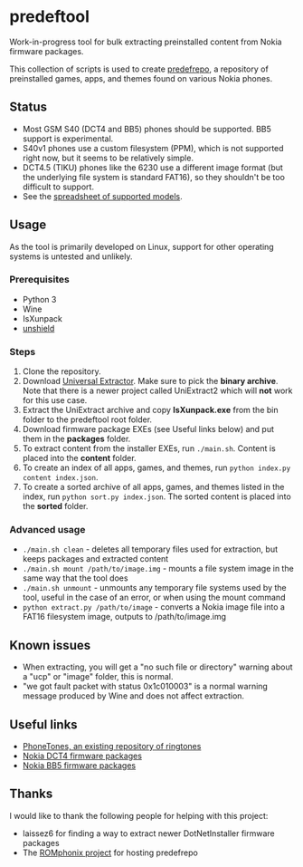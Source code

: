 # predeftool
Work-in-progress tool for bulk extracting preinstalled content from Nokia firmware packages.

This collection of scripts is used to create [predefrepo](http://www.romphonix.org/dumbphone-repo/predefrepo%20(Preloaded%20content)/), a repository of preinstalled games, apps, and themes found on various Nokia phones.

## Status
* Most GSM S40 (DCT4 and BB5) phones should be supported. BB5 support is experimental.
* S40v1 phones use a custom filesystem (PPM), which is not supported right now, but it seems to be relatively simple.
* DCT4.5 (TIKU) phones like the 6230 use a different image format (but the underlying file system is standard FAT16), so they shouldn't be too difficult to support.
* See the [spreadsheet of supported models](https://docs.google.com/spreadsheets/d/e/2PACX-1vSmD_nMQrWUal63QxNwkMMblBmfZSy6mCat_5jbpRNB2h3gdQYBb_4behqhrQidr2S1SyxXtkE8EAKi/pubhtml).

## Usage
As the tool is primarily developed on Linux, support for other operating systems is untested and unlikely.

### Prerequisites
* Python 3
* Wine
* IsXunpack
* [unshield](https://github.com/twogood/unshield)

### Steps
1. Clone the repository.
2. Download [Universal Extractor](https://www.legroom.net/software/uniextract). Make sure to pick the **binary archive**. Note that there is a newer project called UniExtract2 which will **not** work for this use case.
3. Extract the UniExtract archive and copy **IsXunpack.exe** from the bin folder to the predeftool root folder.
4. Download firmware package EXEs (see Useful links below) and put them in the **packages** folder.
5. To extract content from the installer EXEs, run `./main.sh`. Content is placed into the **content** folder.
6. To create an index of all apps, games, and themes, run `python index.py content index.json`.
7. To create a sorted archive of all apps, games, and themes listed in the index, run `python sort.py index.json`. The sorted content is placed into the **sorted** folder.

### Advanced usage
* `./main.sh clean` - deletes all temporary files used for extraction, but keeps packages and extracted content
* `./main.sh mount /path/to/image.img` - mounts a file system image in the same way that the tool does
* `./main.sh unmount` - unmounts any temporary file systems used by the tool, useful in the case of an error, or when using the mount command
* `python extract.py /path/to/image` - converts a Nokia image file into a FAT16 filesystem image, outputs to /path/to/image.img

## Known issues
* When extracting, you will get a "no such file or directory" warning about a "ucp" or "image" folder, this is normal.
* "we got fault packet with status 0x1c010003" is a normal warning message produced by Wine and does not affect extraction.

## Useful links
* [PhoneTones, an existing repository of ringtones](http://onj3.andrelouis.com/phonetones/zipped/Nokia/)
* [Nokia DCT4 firmware packages](https://archive.org/details/Nokia_DCT4_firmwares)
* [Nokia BB5 firmware packages](https://archive.org/details/Nokia_BB5_firmwares)

## Thanks
I would like to thank the following people for helping with this project:
* laissez6 for finding a way to extract newer DotNetInstaller firmware packages
* The [ROMphonix project](http://www.romphonix.org/) for hosting predefrepo